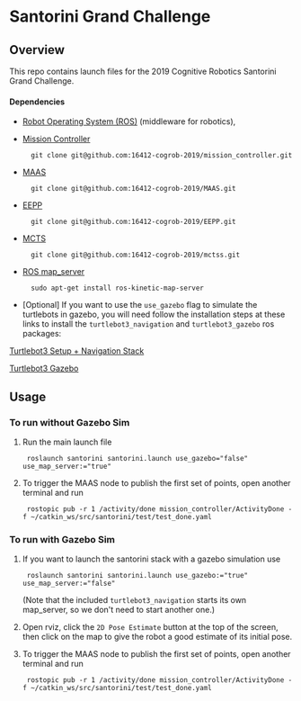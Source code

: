# Santorini Grand Challenge

## Overview

This repo contains launch files for the 2019 Cognitive Robotics Santorini Grand Challenge.

#### Dependencies

- [Robot Operating System (ROS)](http://wiki.ros.org) (middleware for robotics),
- [Mission Controller](https://github.com/16412-cogrob-2019/mission_controller)

		git clone git@github.com:16412-cogrob-2019/mission_controller.git
- [MAAS](https://github.com/16412-cogrob-2019/MAAS)

		git clone git@github.com:16412-cogrob-2019/MAAS.git

- [EEPP](https://github.com/16412-cogrob-2019/EEPP)

		git clone git@github.com:16412-cogrob-2019/EEPP.git

- [MCTS](https://github.com/16412-cogrob-2019/mcts)

		git clone git@github.com:16412-cogrob-2019/mctss.git

- [ROS map_server](http://wiki.ros.org/map_server)

		sudo apt-get install ros-kinetic-map-server

- [Optional] If you want to use the `use_gazebo` flag to simulate the turtlebots in gazebo, you will need follow the installation steps at these links to install the `turtlebot3_navigation` and `turtlebot3_gazebo` ros packages:

[Turtlebot3 Setup + Navigation Stack](http://emanual.robotis.com/docs/en/platform/turtlebot3/pc_setup/)

[Turtlebot3 Gazebo](http://emanual.robotis.com/docs/en/platform/turtlebot3/simulation/#simulation)



## Usage
### To run without Gazebo Sim
1. Run the main launch file

		roslaunch santorini santorini.launch use_gazebo="false" use_map_server:="true"

2. To trigger the MAAS node to publish the first set of points, open another terminal and run

		rostopic pub -r 1 /activity/done mission_controller/ActivityDone -f ~/catkin_ws/src/santorini/test/test_done.yaml

### To run with Gazebo Sim
1. If you want to launch the santorini stack with a gazebo simulation use

		roslaunch santorini santorini.launch use_gazebo:="true" use_map_server:="false"

	(Note that the included `turtlebot3_navigation` starts its own map_server, so we don't need to start another one.)

2. Open rviz, click the `2D Pose Estimate` button at the top of the screen, then click on the map to give the robot a good estimate of its initial pose.

3. To trigger the MAAS node to publish the first set of points, open another terminal and run

		rostopic pub -r 1 /activity/done mission_controller/ActivityDone -f ~/catkin_ws/src/santorini/test/test_done.yaml
